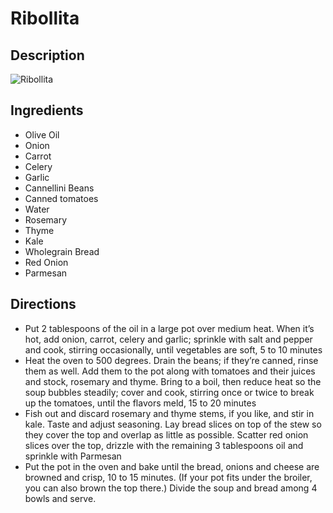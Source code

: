 # Ribollita

## Description
![Ribollita](https://www.themealdb.com/images/media/meals/xrrwpx1487347049.jpg "Ribollita")

## Ingredients
- Olive Oil
- Onion
- Carrot
- Celery
- Garlic
- Cannellini Beans
- Canned tomatoes
- Water
- Rosemary
- Thyme
- Kale
- Wholegrain Bread
- Red Onion
- Parmesan

## Directions
- Put 2 tablespoons of the oil in a large pot over medium heat. When it’s hot, add onion, carrot, celery and garlic; sprinkle with salt and pepper and cook, stirring occasionally, until vegetables are soft, 5 to 10 minutes
- Heat the oven to 500 degrees. Drain the beans; if they’re canned, rinse them as well. Add them to the pot along with tomatoes and their juices and stock, rosemary and thyme. Bring to a boil, then reduce heat so the soup bubbles steadily; cover and cook, stirring once or twice to break up the tomatoes, until the flavors meld, 15 to 20 minutes
- Fish out and discard rosemary and thyme stems, if you like, and stir in kale. Taste and adjust seasoning. Lay bread slices on top of the stew so they cover the top and overlap as little as possible. Scatter red onion slices over the top, drizzle with the remaining 3 tablespoons oil and sprinkle with Parmesan
- Put the pot in the oven and bake until the bread, onions and cheese are browned and crisp, 10 to 15 minutes. (If your pot fits under the broiler, you can also brown the top there.) Divide the soup and bread among 4 bowls and serve.
